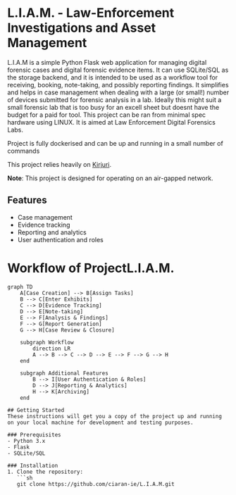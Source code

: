 # L.I.A.M. - Law-Enforcement Investigations and Asset Management

L.I.A.M is a simple Python Flask web application for managing digital forensic cases and digital forensic evidence items. It can use SQLite/SQL as the storage backend, and it is intended to be used as a workflow tool for receiving, booking, note-taking, and possibly reporting findings. It simplifies and helps in case management when dealing with a large (or small!) number of devices submitted for forensic analysis in a lab.
Ideally this might suit a small forensic lab that is too busy for an excell sheet but doesnt have the budget for a paid for tool.
This project can be ran from minimal spec hardware using LINUX.
It is aimed at Law Enforcement Digital Forensics Labs.

Project is fully dockerised and can be up and running in a small number of commands

This project relies heavily on [Kirjuri](https://github.com/AnttiKurittu/kirjuri).

**Note**: This project is designed for operating on an air-gapped network.

## Features
- Case management
- Evidence tracking
- Reporting and analytics
- User authentication and roles
# Workflow of ProjectL.I.A.M.

```mermaid
graph TD
    A[Case Creation] --> B[Assign Tasks]
    B --> C[Enter Exhibits]
    C --> D[Evidence Tracking]
    D --> E[Note-taking]
    E --> F[Analysis & Findings]
    F --> G[Report Generation]
    G --> H[Case Review & Closure]
    
    subgraph Workflow
        direction LR
        A --> B --> C --> D --> E --> F --> G --> H
    end
    
    subgraph Additional Features
        B --> I[User Authentication & Roles]
        D --> J[Reporting & Analytics]
        H --> K[Archiving]
    end

## Getting Started
These instructions will get you a copy of the project up and running on your local machine for development and testing purposes.

### Prerequisites
- Python 3.x
- Flask
- SQLite/SQL

### Installation
1. Clone the repository:
   ```sh
   git clone https://github.com/ciaran-ie/L.I.A.M.git
